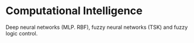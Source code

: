 # Computational Intelligence
Deep neural networks (MLP. RBF), fuzzy neural networks (TSK) and fuzzy logic control.
